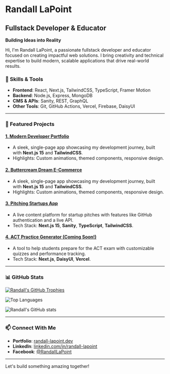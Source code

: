 # Randall LaPoint

## Fullstack Developer & Educator

**Building Ideas into Reality**

Hi, I'm Randall LaPoint, a passionate fullstack developer and educator focused on creating impactful web solutions. I bring creativity and technical expertise to build modern, scalable applications that drive real-world results.

### 🚀 Skills & Tools

- **Frontend**: React, Next.js, TailwindCSS, TypeScript, Framer Motion
- **Backend**: Node.js, Express, MongoDB
- **CMS & APIs**: Sanity, REST, GraphQL
- **Other Tools**: Git, GitHub Actions, Vercel, Firebase, DaisyUI

---

### 📌 Featured Projects

#### **[1. Modern Developer Portfolio](https://github.com/your-portfolio-link)**

- A sleek, single-page app showcasing my development journey, built with **Next.js 15** and **TailwindCSS**.
- Highlights: Custom animations, themed components, responsive design.

#### **[2. Buttercream Dream E-Commerce](https://github.com/your-portfolio-link)**

- A sleek, single-page app showcasing my development journey, built with **Next.js 15** and **TailwindCSS**.
- Highlights: Custom animations, themed components, responsive design.

#### **[3. Pitching Startups App](https://github.com/your-startup-app-link)**

- A live content platform for startup pitches with features like GitHub authentication and a live API.
- Tech Stack: **Next.js 15**, **Sanity**, **TypeScript**, **TailwindCSS**.

#### **[4. ACT Practice Generator (Coming Soon!)](https://github.com/act-practice-link)**

- A tool to help students prepare for the ACT exam with customizable quizzes and performance tracking.
- Tech Stack: **Next.js**, **DaisyUI**, **Vercel**.

---

### 📊 GitHub Stats

[![Randall's GitHub Trophies](https://github-profile-trophy.vercel.app/?username=Lokie-ree&theme=radical&no-bg=true&no-frame=true)](https://github.com/ryo-ma/github-profile-trophy)

![Top Languages](https://github-readme-stats.vercel.app/api/top-langs/?username=Lokie-ree&layout=compact&theme=radical)

![Randall's GitHub stats](https://github-readme-stats.vercel.app/api?username=Lokie-ree&show_icons=true&theme=radical)

---

### 📫 Connect With Me

- **Portfolio**: [randall-lapoint.dev](https://dev-portfolio-one-swart.vercel.app/)
- **LinkedIn**: [linkedin.com/in/randall-lapoint](https://www.linkedin.com/in/randall-lapoint-a8a72b289/)
- **Facebook**: [@RandallLaPoint](https://www.facebook.com/randall.lapoint.7)

---

Let's build something amazing together!

<!---
Lokie-ree/Lokie-ree is a ✨ special ✨ repository because its `README.md` (this file) appears on your GitHub profile.
You can click the Preview link to take a look at your changes.
--->
